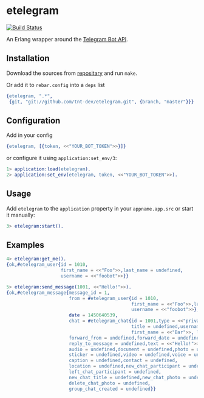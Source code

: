 # etelegram

[![Build Status][travis-img]][travis]

[travis]: https://travis-ci.org/tnt-dev/etelegram
[travis-img]: https://travis-ci.org/tnt-dev/etelegram.svg

An Erlang wrapper around the
[Telegram Bot API](https://core.telegram.org/bots/api).

## Installation


Download the sources from [repositary](https://github.com/tnt-dev/etelegram)
and run `make`.

Or add it to `rebar.config` into a `deps` list

```erlang
{etelegram, ".*",
 {git, "git://github.com/tnt-dev/etelegram.git", {branch, "master"}}}
```

## Configuration

Add in your config

```erlang
{etelegram, [{token, <<"YOUR_BOT_TOKEN">>}]}
```

or configure it using `application:set_env/3`:

```erlang
1> application:load(etelegram).
2> application:set_env(etelegram, token, <<"YOUR_BOT_TOKEN">>).
```

## Usage

Add `etelegram` to the `application` property in your `appname.app.src` or
start it manually:

```erlang
3> etelegram:start().
```

## Examples

```erlang
4> etelegram:get_me().
{ok,#etelegram_user{id = 1010,
                    first_name = <<"Foo">>,last_name = undefined,
                    username = <<"foobot">>}}
```

```erlang
5> etelegram:send_message(1001, <<"Hello!">>).
{ok,#etelegram_message{message_id = 1,
                       from = #etelegram_user{id = 1010,
                                              first_name = <<"Foo">>,last_name = undefined,
                                              username = <<"foobot">>},
                       date = 1450640539,
                       chat = #etelegram_chat{id = 1001,type = <<"private">>,
                                              title = undefined,username = <<"bar">>,
                                              first_name = <<"Bar">>, last_name = undefined},
                       forward_from = undefined,forward_date = undefined,
                       reply_to_message = undefined,text = <<"Hello!">>,
                       audio = undefined,document = undefined,photo = undefined,
                       sticker = undefined,video = undefined,voice = undefined,
                       caption = undefined,contact = undefined,
                       location = undefined,new_chat_participant = undefined,
                       left_chat_participant = undefined,
                       new_chat_title = undefined,new_chat_photo = undefined,
                       delete_chat_photo = undefined,
                       group_chat_created = undefined}}
```
